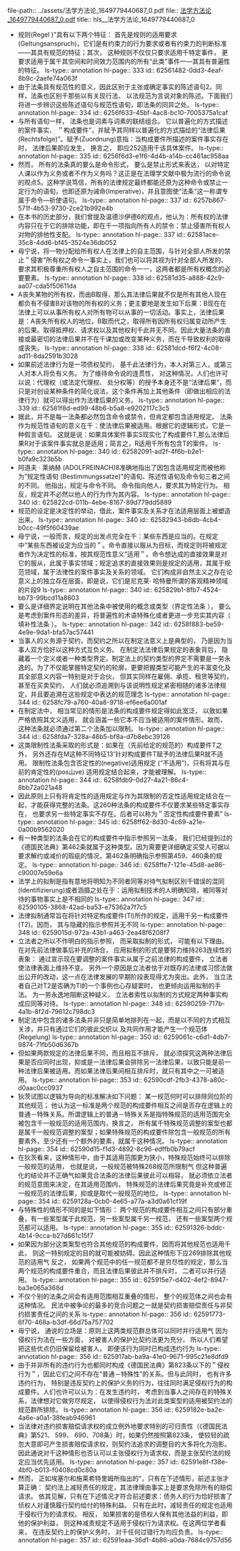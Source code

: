 file-path:: ../assets/法学方法论_1649779440687_0.pdf
file:: [法学方法论_1649779440687_0.pdf](../assets/法学方法论_1649779440687_0.pdf)
title:: hls__法学方法论_1649779440687_0

- 规则(Regel )"具有以下两个特征： 首先是规则的适用要求(Geltungsanspruch)，它们是有约束力的行为要求或者有约束力的判断标准——其具有规范的特征；其次， 这种规则不仅仅只要求适用千特定事件， 更要求适用于属千其空间和时间效力范围内的所有“此类”事件一—其具有普遍性的特征。
  ls-type:: annotation
  hl-page:: 333
  id:: 62561482-0dd3-4eaf-8b9c-2aefe74a063f
- 由于法条具有规范性的意义，因此区别于主张或确定事实的陈述语句2。同样，法条也区别千那些以有关现行法、 以法规范为言说对象的陈述。下面我们将进一步辨识这些陈述语句与规范性语旬，即法条的同异之处。
  ls-type:: annotation
  hl-page:: 334
  id:: 6256f633-45bf-4ac8-bc10-7005375a1caf
- 与所有语旬一样， 法条也是词素与词素的联结组合。 它以普遍化的方式描述的案件事实、 ＂构成要件”，并赋予其同样以普遍化的方式描绘的“法律后果(Rechtsfolge)”。赋予(Zuordnung)意指：当构成要件所描述的案件事实存在时， 法律后果即应发生， 换言之， 即应252适用千该具体案件。 
  ls-type:: annotation
  hl-page:: 335
  id:: 6256f6d3-e1f6-4d4b-a14b-cc461ac958aa
- 然而， 所有的法条真的要么是命令形式， 要么是禁止形式来表达， 以对特定人课以作为义务或者不作为义务吗？这正是在法理学文献中极为流行的命令说的观点5。这种学说笃信，所有的法律规定最终都能还原为这种命令或禁止一定行为的语旬，也即还原为诫命(Imperative)，并且意图使“法条“这一称谓专属于命令—祈使语句。
  ls-type:: annotation
  hl-page:: 337
  id:: 6257b867-571f-4b53-9730-2ce21b992e4b
- 在本书的历史部分，我们曾提及温德沙伊德6的观点，他认为：所有权的法律内容只在于它的排除功能，即在千一项指向所有人的禁令：禁止侵害所有权人对物的排他性支配。
  ls-type:: annotation
  hl-page:: 337
  id:: 62581ace-35c8-4dd6-bf45-3524e36db052
- 毋宁说，将一物分配给所有权人在法律上的自主范围，与针对全部人所发的禁止＂侵害”所有权之命令一事实上，我们也可以将其视为针对全部人所发的、要求其积极尊重所有权人之自主范围的命令一一，这两者都是所有权概念的必要要素。
  ls-type:: annotation
  hl-page:: 338
  id:: 62581d35-a888-42c9-aa07-cda5f50611da
- A丧失某物的所有权，而由B取得，那么其法律后果就不仅是所有其他人现在都负有不侵害B对该物的所有权的义务；更主要地是发生如下后果：B现在在法律上可以从事所有权人对所有物可以从事的一切活动。事实上，法律后果是：A丧失所有权人的地位，B取而代之，取得所有因所有权归属变动所产生的后果。取得抵押权、请求权以及其他权利千此并无不同。因此大量法条的直接或最密切的法律后果并不在千课加或改变某种义务，而在千导致权利的取得或丧失。
  ls-type:: annotation
  hl-page:: 338
  id:: 62581dcd-f6f2-4c08-ad11-8da2591b3028
- 如果前述法律行为是一项债权契约， 基千此法律行为，本人对第三人，或第三人对本人将负有义务。 为了维待命令说的连贯性， 对这种情况，人们也许可以说：代理权（或法定代理权、 处分权等）的授予本身还不是“法律后果”，而只是对创设某种条件的简化说法，这个条件再加上其他条件（即做出相应的法律行为）就可以得出作为法律后果的义务。
  ls-type:: annotation
  hl-page:: 339
  id:: 62581f8d-ed99-48b6-b5a8-e9202117c3c5
- 据此，并不是每一法条都必然包含命令或禁令，但肯定都包含适用规定。 法条作为规范性语旬的意义在千：使法律后果被适用。根据它的逻辑形式，它是一种假言语旬。 这就是说：如果具体案件事实S现实化了构成要件T,那么法律后果R对于该案件事实就总是适用；简言之，R适用千所有包含T的案件。
  ls-type:: annotation
  hl-page:: 340
  id:: 62582091-ad2f-4f6b-b2e1-b0fa9c323b5b
- 阿道夫 · 莱纳赫 (ADOLFREINACH)8准确地指出了因包含适用规定而被他称为”规定性语旬 (Bestimmungssatze)"的语旬、陈述性语旬及命令旬三者之间的不同。 他指出，规定与命令不同。 命令指向他人，要求其为特定行为。 相反，规定并不必然以他人的行为作为其内容。
  ls-type:: annotation
  hl-page:: 340
  id:: 625822cd-011b-4ebe-8167-89d779dd5889
- 规范的设定是决定性的举动，借此，案件事实及关系才在法适用层面上被塑造出来。
  ls-type:: annotation
  hl-page:: 340
  id:: 62582943-b8db-4cb4-b0cc-49f5f60439ae
- 毋宁说，一般而言，规定的出发点完全在千：某些东西是应当的。在规定中“某些东西被设定为应当的＂。命令直接以服从为目标，而规定则将被规定者作为决定性的标准，按其规范性意义”适用＂。命令想达成的直接效果是对它的服从，此属于事实领域；规定追求的直接效果则是规定的适用，其属于规范领域，属于法律性的案件事实及关系的领域。 它们构成非自然主义之存在论意义上的独立存在层面，即是说，它们是尼克莱· 哈特曼所谓的客观精神领域的片段9
  ls-type:: annotation
  hl-page:: 340
  id:: 625829b1-8fb7-4524-bb73-99bcd11a8603
- 要么是详细界定说明在其他法条中被使用的概念或类型（界定性法条 ）， 要么是考虑到案件形态的差异，将普遍性的术语特殊化或者更进一步充实其内容（ 填补性法条 ）。
  ls-type:: annotation
  hl-page:: 342
  id:: 6258f883-be59-4e9e-9da1-bfa57ac57441
- 当事人的义务源于契约，而契约之所以在制定法意义上是典型的， 乃是因为当事人双方恰好以这种方式互负义务。 在制定法法律后果规定的表象背后， 隐藏着一个定义或者一种类型界定。制定法上的契约类型的界定不需要是一劳永逸的。为了不仅能掌握特定契约的轮廓，更要把握类型可能产生的丰富变化及其全部意义内容一特别是对于合伙， 但其实同样在雇佣、承揽、租赁等契约， 甚至在买卖契约， 人们就必须追溯到与该说明性规定紧密相随的诸多法律规定，并且要追溯在这些规定中表达的规范理念
  ls-type:: annotation
  hl-page:: 344
  id:: 6258fc79-a760-40a8-9718-ef6ee6a001af
- 在制定法中， 相当常见的情形是法条的构成要件规定得如此宽泛， 以致如果严格依照其文义适用， 就会涵盖一些它本不应当被适用的案件情形。故而， 这种法条就必须通过第二个法条加以限制。
  ls-type:: annotation
  hl-page:: 344
  id:: 6258fda7-328a-46b5-bf8a-d7b8ebc39126
- 这类限制性法条采取的形式是：如果在（先前给定的规范的）构成要件T之外， 另外还存在M这种不同特征13'针对构成要件T赋予的法律后果R就不适用。 限制性法条包含否定性的(negative)适用规定 (“不适用”)，只有将其与在前的肯定性的(pos山ve) 适用规定结合起来，才能被理解。
  ls-type:: annotation
  hl-page:: 344
  id:: 6258fdb9-0d27-4a21-86c4-8bb72a021a48
- 因此原则上只有将肯定性的适用规定与作为其限制的否定性适用规定结合在一起，才能获得完整的法条。这260种法条的构成要件不仅要求某些特定事实存在， 也要求另一些特定事实不存在。后者可以称为＂否定性构成要件要素”
  ls-type:: annotation
  hl-page:: 345
  id:: 6258ff62-8d30-4c69-a21e-0a00b9562020
- 有一种类型的法条会在它的构成要件中指示参照另一法条， 我们巳经提到过的 《德国民法典》第462条就属于这种类型。因为需要更详细确定买受人可据以要求解约或减价的瑕疵的情况，第462条明确指示参照第459、460条的规定。
  ls-type:: annotation
  hl-page:: 346
  id:: 6258ffe7-121e-45d8-ae86-c90007e59e6a
- 法学上的拟制是指有意地将明知为不同者同等对待气拟制区别千错误的混同(Identifizierung)或者涵摄之处在于：运用拟制技术的人明确知晓，被同等对待的事物事实上是不相同的
  ls-type:: annotation
  hl-page:: 347
  id:: 62590105-3868-42ad-ba53-e75362a7f7c5
- 法律拟制通常旨在将针对特定构成要件(Tl)所作的规定，适用千另一构成要件(T2)。因而， 其与隐藏的指示参照并无不同
  ls-type:: annotation
  hl-page:: 348
  id:: 6259015d-972a-43b1-a463-2ea48f6208f7
- 立法者之所以不作明白的指示参照， 而采取拟制的形式， 可能有以下理由。 在对先前法律做事后补充的场合， 应用拟制的形式是要努力维持263连续性的表象： 通过宣示现在要调整的案件事实从属于之前法律的构成要件， 立法者使法律表面上维持不变。 另外一个原因是立法者怯于对既存的法律或习惯法做出公开的改动，这一点在法律发展的早期阶段表现得尤为突出。此外， 当立法者自己对T2是否确为Tl的一个事例也心存疑窦时， 也更倾向运用拟制的手法。 为一劳永逸地阻断这种疑义， 立法者索性以拟制的方式规定两种事实构成应同等对待。
  ls-type:: annotation
  hl-page:: 348
  id:: 62590259-717b-4a1b-8f2d-79612c798dc3
- 制定法中包含的诸多法条并非只是简单地排列在一起，而是以不同的方式相互关涉，并只有通过它们的彼此交织以 及共同作用才能产生一个规范体(Regelung)
  ls-type:: annotation
  hl-page:: 350
  id:: 6259061c-c6d1-4db7-9874-71fb50d6367b
- 但如果两款规定的法律后果不同，而且相互不排斥， 就必须探究这两种法律后果是否应同时出现，抑或是一法律后果会排除另一法律后果，以致只能是前一种法律后果被适用。而如果法律后果间相互排斥时，就只有其中之一可被适用。
  ls-type:: annotation
  hl-page:: 353
  id:: 62590cdf-2fb3-4378-a80c-d0aac0cc0937
- 狄茨试图以逻辑为导向的标准解决如下问题： 某一规范何时可以排除同位阶的其他规范； 他认为这一标准是两个规范的构成要件相互之间是否存在逻辑上的普通－特殊关系。所谓逻辑上的普通－特殊关系是指特殊规范的适用范围完全被包含千一般规范的适用范围内，换言之， 所有属千特殊规范调整的案型也都是属千一般规范调整的案型；如果特殊规范的构成要件除包含一般规范的所有要素外，至少还有一个额外的要素，就属千这种情况。
  ls-type:: annotation
  hl-page:: 354
  id:: 62590d15-f1d3-4892-8c96-edffb0b79acf
- 在狄茨看来，这种情形中，由于其适用范围更为狭小，特殊规范始终可以排除一般规范的适用， 也就是说，一般规范被特殊268规范所限制气 但这种普遍化的结论并不正确气如果竞合法条的法律后果彼此可以相容， 就必须依立法者的规范意图来决定，在其适用范围内， 特殊规范的法律后果究竟是补充或修正一般规范的法律后果，抑或是取代一般规范的地位。
  ls-type:: annotation
  hl-page:: 354
  id:: 6259128a-0cb0-4e65-a77a-a3d0a61cf19f
- 与特殊性的情形不同的是如下情形： 两个规范的构成要件相互之间只有部分重叠，有一些案型属于此规范，另一些案型属千另一规范， 还有一些案型两个规范都可以适用。
  ls-type:: annotation
  hl-page:: 355
  id:: 62591326-bddc-4b14-9cca-b27d661c15f7
- 如果因为部分这类案型也符合其他规范的构成要件，因而将其他规范也适用千此， 则这一特别规定的目的就可能被妨碍。因此这种情形下应269排除其他规范的适用气 反之， 如果两个规范中的任一规范都不是穷尽性的规定，那么当两个规范的构成要件重合，而且法律后果彼此并不排斥时， 二者可以并行适用。
  ls-type:: annotation
  hl-page:: 355
  id:: 625915e7-d402-4ef2-8947-ba3e065a368d
- 不仅个别的法条之间会有适用范围相互重叠的情形， 整个的规范体之间也会有这种情况。 民法中被争论的最多的竞合问题之一就是契约损害赔偿责任与非契约损害责任之间的关系
  ls-type:: annotation
  hl-page:: 356
  id:: 62591773-6f70-468a-b3df-66d75a757702
- 毋宁说， 通说的立场是：原则上这两类规范群总体可以同时并行适用气 因为侵权行为法在一些方面， 对被害人的保护比契约法更为充分， 所以人们希望把这些优点仍旧保留给被害人， 即便该行为同时已构成违约行为
  ls-type:: annotation
  hl-page:: 356
  id:: 625917ab-ba9a-41e0-9671-995c21e8dfd9
- 由于并非所有的违约行为也都同时构成《德国民法典》第823条以下的＂侵权行为＂，因此它们之间不存在“普通－特殊性”的关系。但与此同时， 也有许多违约行为， 特别是违反契约上的保护义务的行为，往往同时满足侵权行为的构成要件。人们也许可以认为：在发生违约时，  考虑到当事人之间存在的特殊关系，法律想对它做穷尽规定， 以使得侵权行为法对此类案型的适用被契约法的规范群所排除。
  ls-type:: annotation
  hl-page:: 356
  id:: 6259182e-ba2e-4a6e-a0a1-38feab946961
- 当法律对违约损害赔偿请求权的成立例外地要求特别的可归责性（《德国民法典》第521、 599、 690、708条）时，如果仍然按照第823条， 使较轻的疏忽大意即可产生损害赔偿请求权，则契约法追求的调整目的大多将化为泡影。 因此通说对千这种情形也否认可以主张侵权行为请求权，而是主张契约法的规定应当优先适用。
  ls-type:: annotation
  hl-page:: 357
  id:: 62591e8f-f38e-4bf0-b013-f0408cd0c80a
- 然而， 正如埃塞尔和施莱希特里姆所指出的“，只有在下述情形，前述主张才算正确： 契约法上减轻责任的规定，其法律理由事实上是要求免除所有的赔偿请求。 依其见解，只有在下述情况才符合前述要求：债务人的行为恰好损害了侦权人对谨慎履行契约给付的特殊利益。 只有在此时，减轻责任的规定也适用于侵权行为的请求权。 相反， 如果损害的是债权人保有其他法益的利益，即他的保护利益， 则这种减责规定不适用于侵权行为请求权。在这两位学者看来， 在违反契约上的保护义务时， 对千任何过错行为均应负责。
  ls-type:: annotation
  hl-page:: 357
  id:: 62591eaa-36d1-4b86-a0da-7684c9757d56